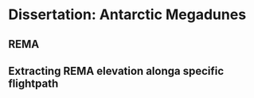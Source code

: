 # Dissertation: Antarctic Megadunes

## REMA

## Extracting REMA elevation alonga specific flightpath
